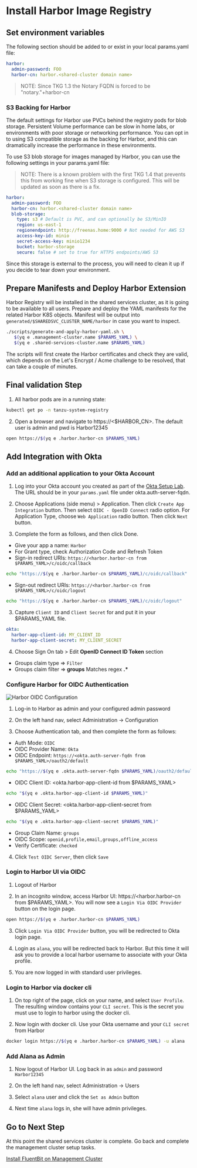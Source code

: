 # Install Harbor Image Registry

## Set environment variables
The following section should be added to or exist in your local params.yaml file:

```yaml
harbor:
  admin-password: FOO
  harbor-cn: harbor.<shared-cluster domain name>
```
> NOTE: Since TKG 1.3 the Notary FQDN is forced to be "notary."+harbor-cn

### S3 Backing for Harbor
The default settings for Harbor use PVCs behind the registry pods for blob storage.  Persistent Volume performance can be slow in home labs, or environments with poor storage or networking performance.  You can opt in to using S3 compatible storage as the backing for Harbor, and this can dramatically increase the performance in these environments.

To use S3 blob storage for images managed by Harbor, you can use the following settings in your params.yaml file:
> NOTE: There is a known problem with the first TKG 1.4 that prevents this from working fine when S3 storage is configured. This will be updated as soon as there is a fix.
```yaml
harbor:
  admin-password: FOO
  harbor-cn: harbor.<shared-cluster domain name>
  blob-storage:
    type: s3 # Default is PVC, and can optionally be S3/MinIO
    region: us-east-1
    regionendpoint: http://freenas.home:9000 # Not needed for AWS S3
    access-key-id: minio
    secret-access-key: minio1234
    bucket: harbor-storage
    secure: false # set to true for HTTPS endpoints/AWS S3
```

Since this storage is external to the process, you will need to clean it up if you decide to tear down your environment.

## Prepare Manifests and Deploy Harbor Extension
Harbor Registry will be installed in the shared services cluster, as it is going to be available to all users.  Prepare and deploy the YAML manifests for the related Harbor K8S objects.  Manifest will be output into `generated/$SHAREDSVC_CLUSTER_NAME/harbor` in case you want to inspect.

```bash
./scripts/generate-and-apply-harbor-yaml.sh \
   $(yq e .management-cluster.name $PARAMS_YAML) \
   $(yq e .shared-services-cluster.name $PARAMS_YAML)
```

The scripts will first create the Harbor certificates and check they are valid, which depends on the Let's Encrypt / Acme challenge to be resolved, that can take a couple of minutes.


## Final validation Step
1. All harbor pods are in a running state:
```bash
kubectl get po -n tanzu-system-registry
```

2. Open a browser and navigate to https://<$HARBOR_CN>.  The default user is admin and pwd is Harbor12345
```bash
open https://$(yq e .harbor.harbor-cn $PARAMS_YAML)
```


## Add Integration with Okta

### Add an additional application to your Okta Account

1. Log into your Okta account you created as part of the [Okta Setup Lab](../mgmt-cluster/04_okta_mgmt.md).  The URL should be in your `params.yaml` file under okta.auth-server-fqdn.

2. Choose Applications (side menu) > Application.   Then click `Create App Integration` button.  Then select `OIDC - OpenID Connect` radio option. For Application Type, choose `Web Application` radio button.  Then click `Next` button.

3. Complete the form as follows, and then click Done.
  - Give your app a name: `Harbor`
  - For Grant type, check Authorization Code and Refresh Token
  - Sign-in redirect URIs: `https://<harbor.harbor-cn from $PARAMS_YAML>/c/oidc/callback`
```bash
echo "https://$(yq e .harbor.harbor-cn $PARAMS_YAML)/c/oidc/callback"
```
  - Sign-out redirect URIs: `https://<harbor.harbor-cn from $PARAMS_YAML>/c/oidc/logout`
```bash
echo "https://$(yq e .harbor.harbor-cn $PARAMS_YAML)/c/oidc/logout"
```

3. Capture `Client ID` and `Client Secret` for and put it in your $PARAMS_YAML file.

```yaml
okta:
  harbor-app-client-id: MY_CLIENT_ID
  harbor-app-client-secret: MY_CLIENT_SECRET
```

4. Choose Sign On tab > Edit **OpenID Connect ID Token** section
  - Groups claim type => `Filter`
  - Groups claim filter => **groups** Matches regex **.\***

### Configure Harbor for OIDC Authentication

![Harbor OIDC Configuration](harbor-oidc-config.png)

1. Log-in to Harbor as admin and your configured admin password

2. On the left hand nav, select Administration -> Configuration

3. Choose Authentication tab, and then complete the form as follows:
  - Auth Mode: `OIDC`
  - OIDC Provider Name: `Okta`
  - OIDC Endpoint: `https://<okta.auth-server-fqdn from $PARAMS_YAML>/oauth2/default`
```bash
echo "https://$(yq e .okta.auth-server-fqdn $PARAMS_YAML)/oauth2/default"
```
  - OIDC Client ID: <okta.harbor-app-client-id from $PARAMS_YAML>
```bash
echo "$(yq e .okta.harbor-app-client-id $PARAMS_YAML)"
```
  - OIDC Client Secret: <okta.harbor-app-client-secret from $PARAMS_YAML>
```bash
echo "$(yq e .okta.harbor-app-client-secret $PARAMS_YAML)"
```
  - Group Claim Name: `groups`
  - OIDC Scope: `openid,profile,email,groups,offline_access`
  - Verify Certificate: `checked`

4. Click `Test OIDC Server`, then click `Save`

### Login to Harbor UI via OIDC

1. Logout of Harbor

2. In an incognito window, access Harbor UI: https://<harbor.harbor-cn from $PARAMS_YAML>.  You will now see a `Login Via OIDC Provider` button on the login page.

```bash
open https://$(yq e .harbor.harbor-cn $PARAMS_YAML)
```

3. Click `Login Via OIDC Provider` button, you will be redirected to Okta login page.

4. Login as `alana`, you will be redirected back to Harbor.  But this time it will ask you to provide a local harbor username to associate with your Okta profile.

5. You are now logged in with standard user privileges.

### Login to Harbor via docker cli

1. On top right of the page, click on your name, and select `User Profile`.  The resulting window contains your `CLI secret`.  This is the secret you must use to login to harbor using the docker cli.

2. Now login with docker cli.  Use your Okta username and your `CLI secret` from Harbor

```bash
docker login https://$(yq e .harbor.harbor-cn $PARAMS_YAML) -u alana
```

### Add Alana as Admin

1. Now logout of Harbor UI.  Log back in as `admin` and password `Harbor12345`

2. On the left hand nav, select Administration -> Users

3. Select `alana` user and click the `Set as Admin` button

4. Next time `alana` logs in, she will have admin privileges.

## Go to Next Step

At this point the shared services cluster is complete.  Go back and complete the management cluster setup tasks.

[Install FluentBit on Management Cluster](../mgmt-cluster/09_fluentbit_mgmt.md)
